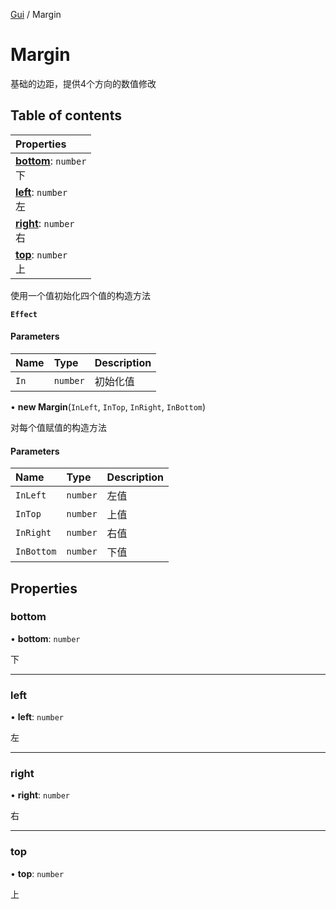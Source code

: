 [Gui](../groups/Core.Gui.md) / Margin

# Margin <Badge type="tip" text="Class" /> <Score text="Margin" />

基础的边距，提供4个方向的数值修改

## Table of contents

| Properties |
| :-----|
| **[bottom](mw.Margin.md#bottom)**: `number` <br> 下|
| **[left](mw.Margin.md#left)**: `number` <br> 左|
| **[right](mw.Margin.md#right)**: `number` <br> 右|
| **[top](mw.Margin.md#top)**: `number` <br> 上|

使用一个值初始化四个值的构造方法

**`Effect`**


#### Parameters

| Name | Type | Description |
| :------ | :------ | :------ |
| `In` | `number` | 初始化值 |

• **new Margin**(`InLeft`, `InTop`, `InRight`, `InBottom`)

对每个值赋值的构造方法

#### Parameters

| Name | Type | Description |
| :------ | :------ | :------ |
| `InLeft` | `number` | 左值 |
| `InTop` | `number` | 上值 |
| `InRight` | `number` | 右值 |
| `InBottom` | `number` | 下值 |

## Properties

### bottom <Score text="bottom" /> 

• **bottom**: `number`

下

___

### left <Score text="left" /> 

• **left**: `number`

左

___

### right <Score text="right" /> 

• **right**: `number`

右

___

### top <Score text="top" /> 

• **top**: `number`

上
